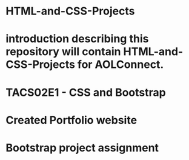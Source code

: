 # HTML-and-CSS-Projects
# introduction describing this repository will contain HTML-and-CSS-Projects for AOLConnect.

# TACS02E1 - CSS and Bootstrap
# Created Portfolio website
# Bootstrap project assignment
